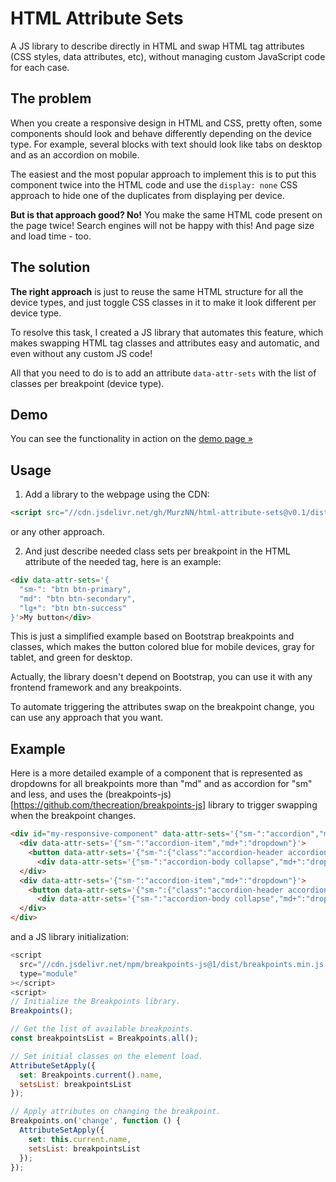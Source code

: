 # HTML Attribute Sets

A JS library to describe directly in HTML and swap HTML tag attributes (CSS
styles, data attributes, etc), without managing custom JavaScript code for each
case.

## The problem

When you create a responsive design in HTML and CSS, pretty often, some
components should look and behave differently depending on the device type. For
example, several blocks with text should look like tabs on desktop and as an
accordion on mobile.

The easiest and the most popular approach to implement this is to put this
component twice into the HTML code and use the `display: none` CSS approach to
hide one of the duplicates from displaying per device.

**But is that approach good? No!** You make the same HTML code present on the
page twice! Search engines will not be happy with this! And page size and load
time - too.

## The solution

**The right approach** is just to reuse the same HTML structure for all the
device types, and just toggle CSS classes in it to make it look different per
device type.

To resolve this task, I created a JS library that automates this feature, which
makes swapping HTML tag classes and attributes easy and automatic, and even
without any custom JS code!

All that you need to do is to add an attribute `data-attr-sets` with the list of
classes per breakpoint (device type).

## Demo

You can see the functionality in action on the [demo page
»](https://murznn.github.io/html-attribute-sets/examples/index.html)

## Usage

1. Add a library to the webpage using the CDN:
```html
<script src="//cdn.jsdelivr.net/gh/MurzNN/html-attribute-sets@v0.1/dist/browser/min/index.js" type="module"></script>
```
or any other approach.

2. And just describe needed class sets per breakpoint in the HTML attribute of
   the needed tag, here is an example:
```html
<div data-attr-sets='{
  "sm-": "btn btn-primary",
  "md": "btn btn-secondary",
  "lg+": "btn btn-success"
}'>My button</div>
```
This is just a simplified example based on Bootstrap breakpoints and classes,
which makes the button colored blue for mobile devices, gray for tablet, and
green for desktop.

Actually, the library doesn't depend on Bootstrap, you can use it with any
frontend framework and any breakpoints.

To automate triggering the attributes swap on the breakpoint change, you can use
any approach that you want.

## Example

Here is a more detailed example of a component that is represented as dropdowns
for all breakpoints more than "md" and as accordion for "sm" and less, and uses
the (breakpoints-js)[https://github.com/thecreation/breakpoints-js] library to
trigger swapping when the breakpoint changes.
```html
<div id="my-responsive-component" data-attr-sets='{"sm-":"accordion","md+":""}'>
  <div data-attr-sets='{"sm-":"accordion-item","md+":"dropdown"}'>
    <button data-attr-sets='{"sm-":{"class":"accordion-header accordion-button collapsed","data-bs-toggle":"collapse"},"md+":{"class":"btn btn-outline-primary dropdown-toggle","data-bs-toggle":"dropdown"}}' type="button" data-bs-parent="#my-responsive-component" data-bs-target="#my-item-1-body">Header 1</button>
      <div data-attr-sets='{"sm-":"accordion-body collapse","md+":"dropdown-menu"}' id="my-item-1-body" data-bs-parent="#my-responsive-component">Body 1</div>
  </div>
  <div data-attr-sets='{"sm-":"accordion-item","md+":"dropdown"}'>
    <button data-attr-sets='{"sm-":{"class":"accordion-header accordion-button collapsed","data-bs-toggle":"collapse"},"md+":{"class":"btn btn-outline-primary dropdown-toggle","data-bs-toggle":"dropdown"}}' type="button" data-bs-parent="#my-responsive-component" data-bs-target="#my-item-2-body">Header 2</button>
      <div data-attr-sets='{"sm-":"accordion-body collapse","md+":"dropdown-menu"}' id="my-item-2-body" data-bs-parent="#my-responsive-component">Body 2</div>
  </div>
</div>
```
and a JS library initialization:
```js
<script
  src="//cdn.jsdelivr.net/npm/breakpoints-js@1/dist/breakpoints.min.js:"
  type="module"
></script>
<script>
// Initialize the Breakpoints library.
Breakpoints();

// Get the list of available breakpoints.
const breakpointsList = Breakpoints.all();

// Set initial classes on the element load.
AttributeSetApply({
  set: Breakpoints.current().name,
  setsList: breakpointsList
});

// Apply attributes on changing the breakpoint.
Breakpoints.on('change', function () {
  AttributeSetApply({
    set: this.current.name,
    setsList: breakpointsList
  });
});
```
